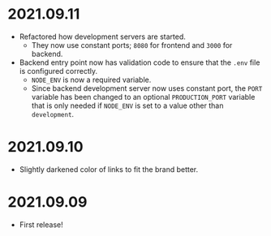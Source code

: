 # 2021.09.11

- Refactored how development servers are started.
  - They now use constant ports; `8080` for frontend and `3000` for backend.
- Backend entry point now has validation code to ensure that the `.env` file is configured correctly.
  - `NODE_ENV` is now a required variable.
  - Since backend development server now uses constant port, the `PORT` variable has been changed to an optional
    `PRODUCTION_PORT` variable that is only needed if `NODE_ENV` is set to a value other than `development`.

# 2021.09.10

- Slightly darkened color of links to fit the brand better.

# 2021.09.09

- First release!
